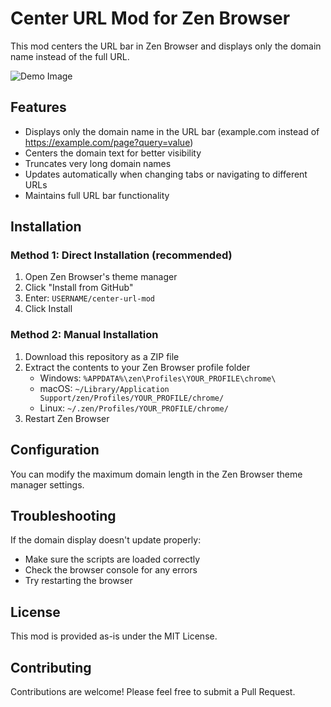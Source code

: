 # Center URL Mod for Zen Browser

This mod centers the URL bar in Zen Browser and displays only the domain name instead of the full URL.

![Demo Image](https://raw.githubusercontent.com/USERNAME/center-url-mod/main/demo.png)

## Features

- Displays only the domain name in the URL bar (example.com instead of https://example.com/page?query=value)
- Centers the domain text for better visibility
- Truncates very long domain names
- Updates automatically when changing tabs or navigating to different URLs
- Maintains full URL bar functionality

## Installation

### Method 1: Direct Installation (recommended)

1. Open Zen Browser's theme manager
2. Click "Install from GitHub"
3. Enter: `USERNAME/center-url-mod`
4. Click Install

### Method 2: Manual Installation

1. Download this repository as a ZIP file
2. Extract the contents to your Zen Browser profile folder
   - Windows: `%APPDATA%\zen\Profiles\YOUR_PROFILE\chrome\`
   - macOS: `~/Library/Application Support/zen/Profiles/YOUR_PROFILE/chrome/`
   - Linux: `~/.zen/Profiles/YOUR_PROFILE/chrome/`
3. Restart Zen Browser

## Configuration

You can modify the maximum domain length in the Zen Browser theme manager settings.

## Troubleshooting

If the domain display doesn't update properly:
- Make sure the scripts are loaded correctly
- Check the browser console for any errors
- Try restarting the browser

## License

This mod is provided as-is under the MIT License.

## Contributing

Contributions are welcome! Please feel free to submit a Pull Request. 